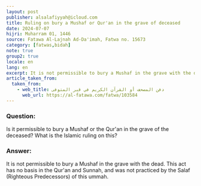 ```yaml
---
layout: post
publisher: alsalafiyyah@icloud.com
title: Ruling on bury a Mushaf or Qur'an in the grave of deceased
date: 2024-07-07
hijri: Muharram 01, 1446
source: Fatawa Al-Lajnah Ad-Da'imah, Fatwa no. 15673
category: [fatwas,bidah]
note: true
group2: true
locale: en
lang: en
excerpt: It is not permissible to bury a Mushaf in the grave with the dead. This act has no basis in the Qur'an and Sunnah.
article_taken_from: 
  taken_from:
    - web_title: دفن المصحف أو القرآن الكريم في قبر المتوفى
      web_url: https://al-fatawa.com/fatwa/103584
---
```


### Question: 
Is it permissible to bury a Mushaf or the Qur'an in the grave of the deceased? What is the Islamic ruling on this?

### Answer: 
It is not permissible to bury a Mushaf in the grave with the dead. This act has no basis in the Qur'an and Sunnah, and was not practiced by the Salaf (Righteous Predecessors) of this ummah. 
